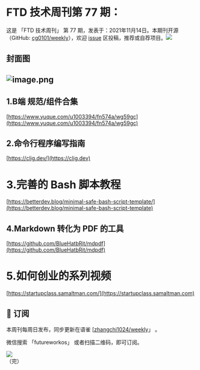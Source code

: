 # FTD 技术周刊第 77 期：
这是 「FTD 技术周刊」 第 77 期，发表于：2021年11月14日。本期刊开源（GitHub: [cg0101/weekly](https://github.com/cg0101/weekly)），欢迎 [issue](https://github.com/cg0101/weekly/issues) 区投稿，推荐或自荐项目。![](https://visitor-badge.glitch.me/badge?page_id=cg0101.weekly) <a href="https://www.linkedin.com/in/%E9%A9%B0-%E5%BC%A0-60669710a/">
        </a>
## 封面图


## ![image.png](https://cdn.nlark.com/yuque/0/2021/png/132503/1635854063879-9688580c-4fb0-485b-9a8d-fdbbad59b770.png#clientId=u93fa760a-dea2-4&from=paste&height=721&id=u3d9e1a6a&margin=%5Bobject%20Object%5D&name=image.png&originHeight=721&originWidth=1080&originalType=binary&ratio=1&size=1834013&status=done&style=none&taskId=u9fe75237-3775-4633-8af6-f98065937c0&width=1080)
## 1.B端 规范/组件合集 
[https://www.yuque.com/u1003394/fn574a/wg59gc](https://www.yuque.com/u1003394/fn574a/wg59gc)

## 2.命令行程序编写指南 
[https://clig.dev/](https://clig.dev)

# 3.完善的 Bash 脚本教程 
[https://betterdev.blog/minimal-safe-bash-script-template/](https://betterdev.blog/minimal-safe-bash-script-template)

## 4.Markdown 转化为 PDF 的工具 
[https://github.com/BlueHatbRit/mdpdf](https://github.com/BlueHatbRit/mdpdf)

# 5.如何创业的系列视频 
[https://startupclass.samaltman.com/](https://startupclass.samaltman.com)



## 📅 订阅
本周刊每周日发布，同步更新在语雀 [[zhangchi1024/weekly](https://www.yuque.com/zhangchi1024/weekly)」 。


微信搜索 「futureworkos」 或者扫描二维码，即可订阅。
<div align="left"> <img src="https://cdn.nlark.com/yuque/0/2021/jpeg/132503/1640750963398-e8538e9e-6b96-46f7-abff-c93b56bdd377.jpeg?x-oss-process=image%2Fwatermark%2Ctype_d3F5LW1pY3JvaGVp%2Csize_36%2Ctext_5byg6amw%2Ccolor_FFFFFF%2Cshadow_50%2Ct_80%2Cg_se%2Cx_10%2Cy_10%2Fresize%2Cw_426%2Climit_0" ></div>
    （完）